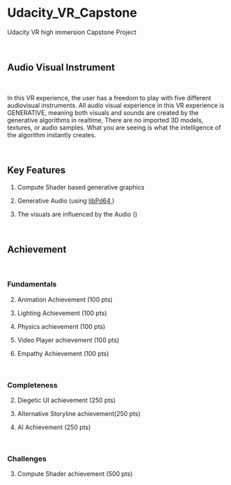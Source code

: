 Udacity_VR_Capstone
===================

Udacity VR high immersion Capstone Project

 

Audio Visual Instrument
-----------------------

 

In this VR experience, the user has a freedom to play with five different
audiovisual instruments. All audio visual experience in this VR experience is
GENERATIVE, meaning both visuals and sounds are created by the generative
algorithms in realtime, There are no imported 3D models, textures, or audio
samples. What you are seeing is what the intelligence of the algorithm instantly
creates.

 

Key Features
------------

1.  Compute Shader based generative graphics

2.  Generative Audio (using [libPd64 ](https://github.com/djkoloski/libpd64))

3.  The visuals are influenced by the Audio  ()

 

Achievement
-----------

 

### Fundamentals

2. Animation Achievement (100 pts)

3. Lighting Achievement (100 pts)

5. Physics achievement (100 pts)

6. Video Player achievement (100 pts)

7. Empathy Achievement (100 pts)

 

### Completeness

2. Diegetic UI achievement (250 pts)

3. Alternative Storyline achievement(250 pts)

4. AI Achievement (250 pts)

 

### Challenges

3. Compute Shader achievement (500 pts)
